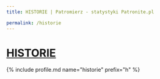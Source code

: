 ```yaml
---
title: HISTORIE | Patromierz - statystyki Patronite.pl

permalink: /historie
---
```


# [HISTORIE](https://patronite.pl/historie)

{% include profile.md name="historie" prefix="h" %}
